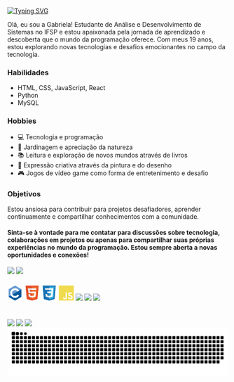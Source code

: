 [![Typing SVG](https://readme-typing-svg.demolab.com?font=Fira+Code&weight=200&size=30&pause=90&color=FF1261&multiline=true&repeat=false&width=550&height=70&lines=Gabriela+Vieira+dos+Santos+Vaz)](https://git.io/typing-svg)

Olá, eu sou a Gabriela! Estudante de Análise e Desenvolvimento de Sistemas no IFSP e estou apaixonada pela jornada de aprendizado e descoberta que o mundo da programação oferece. Com meus 19 anos, estou explorando novas tecnologias e desafios emocionantes no campo da tecnologia.

### Habilidades
- HTML, CSS, JavaScript, React
- Python
- MySQL

### Hobbies

- 💻 Tecnologia e programação
- 🌱 Jardinagem e apreciação da natureza
- 📚 Leitura e exploração de novos mundos através de livros 
- 🎨 Expressão criativa através da pintura e do desenho 
- 🎮 Jogos de vídeo game como forma de entretenimento e desafio

### Objetivos
Estou ansiosa para contribuir para projetos desafiadores, aprender continuamente e compartilhar conhecimentos com a comunidade. 

#### Sinta-se à vontade para me contatar para discussões sobre tecnologia, colaborações em projetos ou apenas para compartilhar suas próprias experiências no mundo da programação. Estou sempre aberta a novas oportunidades e conexões!
  

<div>
<img height="180em" src="https://github-readme-stats.vercel.app/api?username=gabivsv&bg_color=30,000000,FF1261&title_color=fff&text_color=fff&include_all_commits=true&count_private=true"/>
<img height="180em" src="https://github-readme-stats.vercel.app/api/top-langs/?username=gabivsv&layout=compact&langs_count-16&bg_color=30,FF1261,000000&title_color=fff&text_color=fff"/>
</div>

###

<div>
<img height="35em" src="https://raw.githubusercontent.com/devicons/devicon/master/icons/c/c-original.svg">  
<img height="35em" src="https://raw.githubusercontent.com/devicons/devicon/master/icons/html5/html5-original.svg"/>
<img height="35em" src="https://raw.githubusercontent.com/devicons/devicon/master/icons/css3/css3-original.svg"/>
<img height="35em" src="https://raw.githubusercontent.com/devicons/devicon/master/icons/javascript/javascript-plain.svg">
<img height="35em" src="https://cdn.jsdelivr.net/gh/devicons/devicon@latest/icons/mysql/mysql-original.svg" />
<img height="35em" src="https://cdn.jsdelivr.net/gh/devicons/devicon@latest/icons/python/python-original.svg" />
<img height="35em" src="https://cdn.jsdelivr.net/gh/devicons/devicon@latest/icons/react/react-original.svg" />
          
</div>

#

<div>
<a href="https://gabrielavieira.netlify.app/"><img height="30em" src="https://img.shields.io/badge/Meu Portifolio-E4405F?style=for-the-badge&logo=Portifolio&logoColor=white"></a>
<a href ="mailto:contatogabrielavieirasv@gmail.com"><img height="30em" src="https://img.shields.io/badge/-Gmail-D14836?style=for-the-badge&logo=gmail&logoColor=white" target="_blank" ></a>
<a href="https://www.linkedin.com/in/gabriela-vieira-27888b298/" target="_blank"><img height="30em" src="https://img.shields.io/badge/-LinkedIn-0077B5?style=for-the badge&logo=linkedin&logoColor=white" target="_blank"></a> 
</div>
<picture>
  <source media="(prefers-color-scheme: dark)" srcset="https://raw.githubusercontent.com/gabivsv/gabivsv/output/github-contribution-grid-snake-dark.svg">
  <source media="(prefers-color-scheme: light)" srcset="https://raw.githubusercontent.com/gabivsv/gabivsv/output/github-contribution-grid-snake.svg">
  <img alt="github contribution grid snake animation" src="https://raw.githubusercontent.com/gabivsv/gabivsv/output/github-contribution-grid-snake.svg">
</picture>


